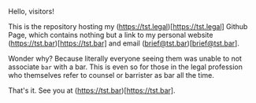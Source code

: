 Hello, visitors!

This is the repository hosting my (https://tst.legal)[https://tst.legal] Github Page, which contains nothing but a link to my personal website (https://tst.bar)[https://tst.bar] and email (brief@tst.bar)[brief@tst.bar].

Wonder why? Because literally everyone seeing them was unable to not associate `bar` with a bar. This is even so for those in the legal profession who themselves refer to counsel or barrister as bar all the time.

That's it. See you at (https://tst.bar)[https://tst.bar].
